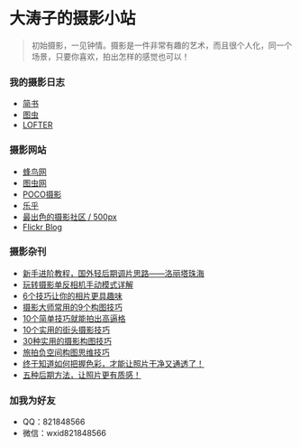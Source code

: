 # 大涛子的摄影小站

> 初始摄影，一见钟情。摄影是一件非常有趣的艺术，而且很个人化，同一个场景，只要你喜欢，拍出怎样的感觉也可以！

### 我的摄影日志
* [简书](https://www.jianshu.com/u/c6b5715f3016)
* [图虫](https://tuchong.com/2763959/)
* [LOFTER](http://dataoboy.lofter.com/)

### 摄影网站
* [蜂鸟网](http://www.fengniao.com/)
* [图虫网](https://tuchong.com/)
* [POCO摄影](http://photo.poco.cn/)
* [乐乎](http://www.lofter.com/dashboard/)
* [最出色的摄影社区 / 500px](https://500px.com/)
* [Flickr Blog](http://blog.flickr.net/en)

### 摄影杂刊
* [新手进阶教程，国外轻后期调片思路——洛丽塔珠海](https://lolita2013.tuchong.com/t/15429984/)
* [玩转摄影单反相机手动模式详解](http://www.fsbus.com/danfanrumen/12443.html)
* [6个技巧让你的相片更具趣味](http://www.fsbus.com/sheyingjiqiao/21858.html)
* [摄影大师常用的9个构图技巧](http://www.fsbus.com/sheyingjiqiao/21276.html)
* [10个简单技巧就能拍出高逼格](http://www.fsbus.com/sheyingjiqiao/23567.html)
* [10个实用的街头摄影技巧](http://www.fsbus.com/sheyingjiqiao/21387.html)
* [30种实用的摄影构图技巧](http://www.fsbus.com/sheyingjiqiao/24488.html)
* [旅拍负空间构图思维技巧](http://www.fsbus.com/sheyingjiqiao/22918.html)
* [终于知道如何把握色彩，才能让照片干净又通透了！](https://tuchong.com/1535376/t/15438303/)
* [五种后期方法，让照片更有质感！](https://tuchong.com/1535376/t/15441904/)

### 加我为好友
* QQ：821848566
* 微信：wxid821848566
